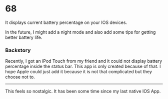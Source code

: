 # 68
It displays current battery percentage on your IOS devices.

In the future, I might add a night mode and also add some tips for getting better battery life.

### Backstory
Recently, I got an iPod Touch from my friend and it could not display battery percentage inside the status bar. 
This app is only created because of that. I hope Apple could just add it because it is not that complicated but they choose not to.
***
This feels so nostalgic. It has been some time since my last native IOS App.
